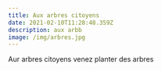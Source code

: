 ```yaml
---
title: Aux arbres citoyens
date: 2021-02-10T11:28:48.359Z
description: aux arbb
image: /img/arbres.jpg
---
```

Aur arbres citoyens venez planter des arbres